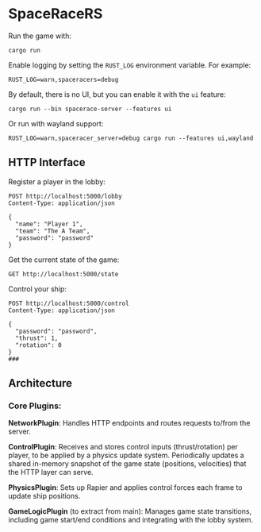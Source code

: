 
# SpaceRaceRS



Run the game with:

```shell
cargo run
```

Enable logging by setting the `RUST_LOG` environment variable. For example:

```
RUST_LOG=warn,spaceracers=debug
```

By default, there is no UI, but you can enable it with the `ui` feature:

```shell
cargo run --bin spacerace-server --features ui
```

Or run with wayland support:

```shell
RUST_LOG=warn,spaceracer_server=debug cargo run --features ui,wayland
```

## HTTP Interface

Register a player in the lobby:

```http request
POST http://localhost:5000/lobby
Content-Type: application/json

{
  "name": "Player 1",
  "team": "The A Team",
  "password": "password"
}
```

Get the current state of the game:
```http request
GET http://localhost:5000/state
```

Control your ship:
```http request
POST http://localhost:5000/control
Content-Type: application/json

{
  "password": "password",
  "thrust": 1,
  "rotation": 0
}
###
```

## Architecture

### Core Plugins:

**NetworkPlugin**: 
Handles HTTP endpoints and routes requests to/from the server.

**ControlPlugin**: 
Receives and stores control inputs (thrust/rotation) per player, to be applied by a physics update system.
Periodically updates a shared in-memory snapshot of the game state (positions, velocities) that the HTTP layer can serve.

**PhysicsPlugin**: 
Sets up Rapier and applies control forces each frame to update ship positions.

**GameLogicPlugin** (to extract from main): 
Manages game state transitions, including game start/end conditions and integrating with the lobby system.


